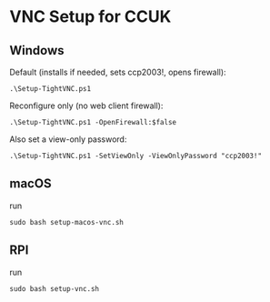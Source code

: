 # VNC Setup for CCUK

## Windows


Default (installs if needed, sets ccp2003!, opens firewall):

`.\Setup-TightVNC.ps1`

Reconfigure only (no web client firewall):

`.\Setup-TightVNC.ps1 -OpenFirewall:$false`

Also set a view-only password:

`.\Setup-TightVNC.ps1 -SetViewOnly -ViewOnlyPassword "ccp2003!"`

## macOS 

run 

`sudo bash setup-macos-vnc.sh`

## RPI

run

`sudo bash setup-vnc.sh`
